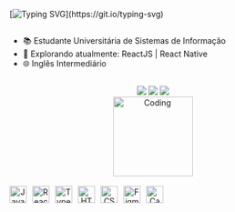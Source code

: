 [![Typing SVG](https://readme-typing-svg.herokuapp.com/?color=%23159999&center=true&vCenter=true&width=1000&lines=Ol%C3%A1%2C+Me+chamo+Ana+Carla+%3A%29;)](https://git.io/typing-svg)


##
- 📚 Estudante Universitária de Sistemas de Informação
- 🚀 Explorando atualmente: ReactJS | React Native </strong>
- 🌐 Inglês Intermediário

  
##

<div align="center">
  
<div> 
  <a href="https://instagram.com/_annacarlac" target="_blank"><img src="https://img.shields.io/badge/-Instagram-%23E4405F?style=for-the-badge&logo=instagram&logoColor=white" target="_blank"></a>
 <a href="mailto:anacarlamendes.ti@gmail.com"><img src="https://img.shields.io/badge/-Gmail-red?style=for-the-badge&logo=gmail&logoColor=white" target="_blank"></a>
  <a href="https://www.linkedin.com/in/anacarlamendess" target="_blank"><img src="https://img.shields.io/badge/-LinkedIn-%230077B5?style=for-the-badge&logo=linkedin&logoColor=white" target="_blank"></a> 
 </div>

<img align="center" alt="Coding" width="140" src="https://github.com/Anacarlamends/Anacarlamends/assets/119385159/34ef95a1-91dc-4b27-863e-fbb8a6c0ce29">

<div align="center">

<div style="display: inline_block"><br>
<div>
  <div style="display: flex; gap: 10px; align-items: center;">
  
  <img alt="JavaScript" height="30" width="30" src="https://img.icons8.com/color/48/javascript.png">
  <img alt="React" height="30" width="30" src="https://img.icons8.com/officel/40/react.png">
  <img alt="TypeScript" height="30" width="30" src="https://img.icons8.com/color/48/typescript.png">
  <img alt="HTML" height="30" width="30" src="https://img.icons8.com/color/48/html-5--v1.png">
  <img alt="CSS" height="30" width="30" src="https://img.icons8.com/color/48/css3.png">
  <img alt="Figma" height="30" width="30" src="https://img.icons8.com/color/48/figma--v1.png">
  <img alt="Canva" height="30" width="30" src="https://img.icons8.com/color/48/canva.png">
</div>




